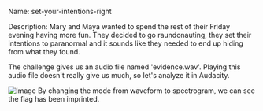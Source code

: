 Name: set-your-intentions-right

Description: Mary and Maya wanted to spend the rest of their Friday evening having more fun. They decided to go raundonauting, they set their intentions to paranormal and it sounds like they needed to end up hiding from what they found.

The challenge gives us an audio file named 'evidence.wav'.
Playing this audio file doesn't really give us much, so let's analyze it in Audacity.

![image](https://github.com/user-attachments/assets/75cc33da-cdbf-4768-a397-0f5499ec1617)
By changing the mode from waveform to spectrogram, we can see the flag has been imprinted.
